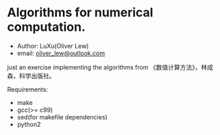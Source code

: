 # Algorithms for numerical computation.

* Author: LuXu(Oliver Lew)
* email: oliver_lew@outlook.com

just an exercise implementing the algorithms from 《数值计算方法》，林成森，科学出版社。

Requirements:

* make
* gcc(>= c99)
* sed(for makefile dependencies)
* python2
